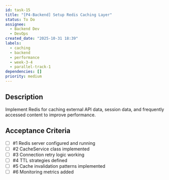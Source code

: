 ```yaml
---
id: task-15
title: "[P4-Backend] Setup Redis Caching Layer"
status: To Do
assignee:
  - Backend Dev
  - DevOps
created_date: "2025-10-31 18:39"
labels:
  - caching
  - backend
  - performance
  - week-3-4
  - parallel-track-1
dependencies: []
priority: medium
---
```


## Description

<!-- SECTION:DESCRIPTION:BEGIN -->

Implement Redis for caching external API data, session data, and frequently accessed content to improve performance.

<!-- SECTION:DESCRIPTION:END -->

## Acceptance Criteria

<!-- AC:BEGIN -->

- [ ] #1 Redis server configured and running
- [ ] #2 CacheService class implemented
- [ ] #3 Connection retry logic working
- [ ] #4 TTL strategies defined
- [ ] #5 Cache invalidation patterns implemented
- [ ] #6 Monitoring metrics added
<!-- AC:END -->
